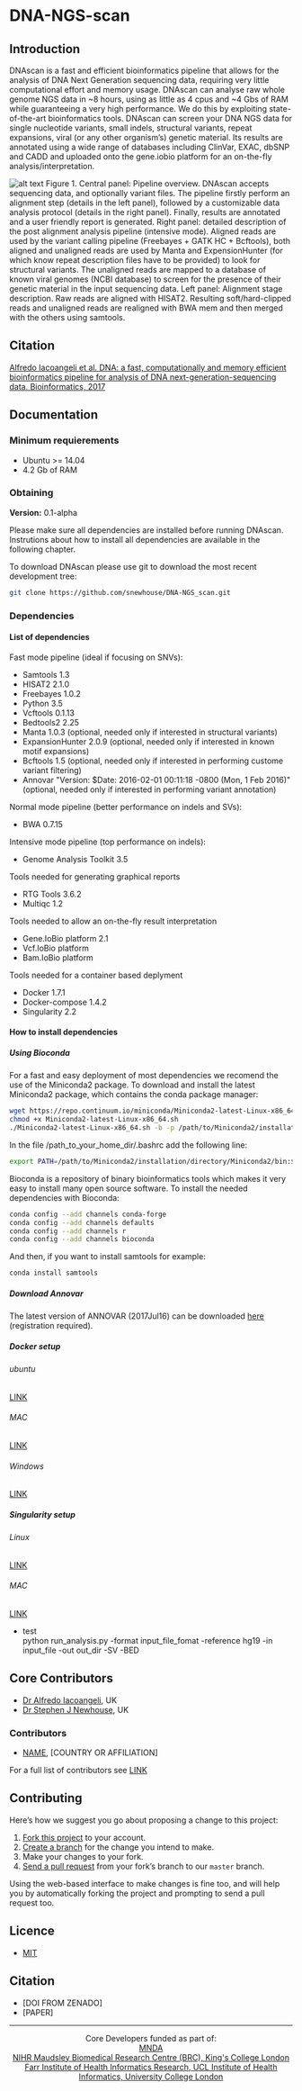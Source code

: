 # DNA-NGS-scan

## Introduction

DNAscan is a fast and efficient bioinformatics pipeline that allows for the analysis of DNA Next Generation sequencing data, requiring very little computational effort and memory usage. DNAscan can analyse raw whole genome NGS data in ~8 hours, using as little as 4 cpus and ~4 Gbs of RAM while guaranteeing a very high performance. We do this by exploiting state-of-the-art bioinformatics tools. DNAscan can screen your DNA NGS data for single nucleotide variants, small indels, structural variants, repeat expansions, viral (or any other organism’s) genetic material. Its results are annotated using a wide range of databases including ClinVar, EXAC, dbSNP and CADD and uploaded onto the gene.iobio platform for an on-the-fly analysis/interpretation.

![alt text](https://github.com/snewhouse/DNA-NGS_scan/raw/master/DNA_scan_paper-5.jp2)
Figure 1. Central panel: Pipeline overview. DNAscan accepts sequencing data, and optionally variant files. The pipeline firstly perform an alignment step (details in the left panel), followed by a customizable data analysis protocol (details in the right panel). Finally, results are annotated and a user friendly report is generated. Right panel: detailed description of the post alignment analysis pipeline (intensive mode). Aligned reads are used by the variant calling pipeline (Freebayes + GATK HC + Bcftools), both aligned and unaligned reads are used by Manta and ExpensionHunter (for which know repeat description files have to be provided)  to look for structural variants. The unaligned reads are mapped to a database of known viral genomes (NCBI database) to screen for the presence of their genetic material in the input sequencing data. Left panel: Alignment stage description. Raw reads are aligned with HISAT2. Resulting soft/hard-clipped reads and unaligned reads are realigned with BWA mem and then merged with the others using samtools.


## Citation

[Alfredo Iacoangeli et al. DNA: a fast, computationally and memory efficient bioinformatics pipeline for analysis of DNA next-generation-sequencing data. Bioinformatics, 2017](https://docs.google.com/document/d/1a_ueKKppMb1AwInsW4UL2XtmtBuztbbRbhSguTieYg4/edit?usp=sharing)

## Documentation

### Minimum requierements

- Ubuntu >= 14.04
- 4.2 Gb of RAM

### Obtaining

**Version:** 0.1-alpha

Please make sure all dependencies are installed before running DNAscan. Instrutions about how to install all dependencies are available in the following chapter.

To download DNAscan please use git to download the most recent development tree:

```bash
git clone https://github.com/snewhouse/DNA-NGS_scan.git
```

### Dependencies

#### List of dependencies

Fast mode pipeline (ideal if focusing on SNVs):
* Samtools 1.3
* HISAT2 2.1.0
* Freebayes 1.0.2
* Python 3.5
* Vcftools 0.1.13 
* Bedtools2 2.25
* Manta 1.0.3 (optional, needed only if interested in structural variants)
* ExpansionHunter 2.0.9 (optional, needed only if interested in known motif expansions)
* Bcftools 1.5 (optional, needed only if interested in performing custome variant filtering)
* Annovar "Version: $Date: 2016-02-01 00:11:18 -0800 (Mon, 1 Feb 2016)" (optional, needed only if interested in performing variant annotation)

Normal mode pipeline (better performance on indels and SVs):
* BWA 0.7.15 

Intensive mode pipeline (top performance on indels):
* Genome Analysis Toolkit 3.5 

Tools needed for generating graphical reports 
* RTG Tools 3.6.2 
* Multiqc 1.2 

Tools needed to allow an on-the-fly result interpretation 
* Gene.IoBio platform 2.1 
* Vcf.IoBio platform 
* Bam.IoBio platform

Tools needed for a container based deplyment 
* Docker 1.7.1
* Docker-compose 1.4.2
* Singularity 2.2 

#### How to install dependencies

##### Using Bioconda

For a fast and easy deployment of most dependencies we recomend the use of the Miniconda2 package.
To download and install the latest Miniconda2 package, which contains the conda package manager:

```bash
wget https://repo.continuum.io/miniconda/Miniconda2-latest-Linux-x86_64.sh
chmod +x Miniconda2-latest-Linux-x86_64.sh
./Miniconda2-latest-Linux-x86_64.sh -b -p /path/to/Miniconda2/installation/directory
```

In the file /path_to_your_home_dir/.bashrc add the following line:

```bash
export PATH=/path/to/Miniconda2/installation/directory/Miniconda2/bin:$PATH 
```
Bioconda is a repository of binary bioinformatics tools which makes it very easy to install many open source software. 
To install the needed dependencies with Bioconda:

```bash
conda config --add channels conda-forge
conda config --add channels defaults
conda config --add channels r
conda config --add channels bioconda
```

And then, if you want to install samtools for example:

```bash
conda install samtools
```
##### Download Annovar

The latest version of ANNOVAR (2017Jul16) can be downloaded [here](http://www.openbioinformatics.org/annovar/annovar_download_form.php) (registration required).

##### Docker setup

###### ubuntu

[LINK](https://store.docker.com/editions/community/docker-ce-server-ubuntu)

###### MAC

[LINK](https://store.docker.com/editions/community/docker-ce-desktop-mac)

###### Windows

[LINK](https://store.docker.com/editions/community/docker-ce-desktop-windows)

##### Singularity setup

###### Linux

[LINK](http://singularity.lbl.gov/install-linux)

###### MAC

[LINK](http://singularity.lbl.gov/install-mac)

- test <br />
  python run_analysis.py -format input_file_fomat -reference hg19 -in input_file -out out_dir -SV -BED<br />

## Core Contributors
- [Dr Alfredo Iacoangeli](alfredo.iacoangeli@kcl.ac.uk), UK
- [Dr Stephen J Newhouse](stephen.j.newhouse@gmail.com), UK

### Contributors
- [NAME](email), [COUNTRY OR AFFILIATION]

For a full list of contributors see [LINK](./CONTRIBUTORS.md)

## Contributing

Here’s how we suggest you go about proposing a change to this project:

1. [Fork this project][fork] to your account.
2. [Create a branch][branch] for the change you intend to make.
3. Make your changes to your fork.
4. [Send a pull request][pr] from your fork’s branch to our `master` branch.

Using the web-based interface to make changes is fine too, and will help you
by automatically forking the project and prompting to send a pull request too.

[fork]: https://help.github.com/articles/fork-a-repo/
[branch]: https://help.github.com/articles/creating-and-deleting-branches-within-your-repository
[pr]: https://help.github.com/articles/using-pull-requests/


## Licence 
- [MIT](./LICENSE.txt)

## Citation

- [DOI FROM ZENADO]
- [PAPER]

*********



<p align="center">
  Core Developers funded as part of:</br> 
  <a href="https://www.mndassociation.org/">MNDA</a></br> 
  <a href="http://www.maudsleybrc.nihr.ac.uk/">NIHR Maudsley Biomedical Research Centre (BRC), King's College London</a></br>
  <a href="http://www.ucl.ac.uk/health-informatics/">Farr Institute of Health Informatics Research, UCL Institute of Health Informatics, University College London</a>
</p>
